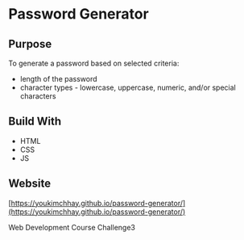 # Password Generator

## Purpose
To generate a password based on selected criteria:
* length of the password
* character types - lowercase, uppercase, numeric, and/or special characters

## Build With
* HTML
* CSS
* JS

## Website
[https://youkimchhay.github.io/password-generator/](https://youkimchhay.github.io/password-generator/)

Web Development Course Challenge3
